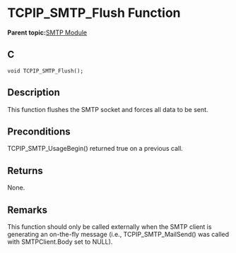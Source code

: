 # TCPIP\_SMTP\_Flush Function

**Parent topic:**[SMTP Module](GUID-2B9B587D-5018-4CA9-AA8D-2395A2D004A5.md)

## C

```
void TCPIP_SMTP_Flush();
```

## Description

This function flushes the SMTP socket and forces all data to be sent.

## Preconditions

TCPIP\_SMTP\_UsageBegin\(\) returned true on a previous call.

## Returns

None.

## Remarks

This function should only be called externally when the SMTP client is generating an on-the-fly message \(i.e., TCPIP\_SMTP\_MailSend\(\) was called with SMTPClient.Body set to NULL\).

